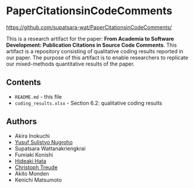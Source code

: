 # PaperCitationsinCodeComments

https://github.com/supatsara-wat/PaperCitationsinCodeComments/

This is a research artifact for the paper: **From Academia to Software Development: Publication Citations in Source Code Comments**. This artifact is a repository consisting of qualitative coding results reported in our paper. The purpose of this artifact is to enable researchers to replicate our mixed-methods quantitative results of the paper.

## Contents
- `README.md` - this file
- `coding_results.xlsx` - Section 6.2: qualitative coding results

## Authors
- Akira Inokuchi
- [Yusuf Sulistyo Nugroho](https://yusufsn.github.io/)
- Supatsara Wattanakriengkrai
- Fumiaki Konishi
- [Hideaki Hata](https://hideakihata.github.io/)
- [Christoph Treude](http://ctreude.ca/)
- Akito Monden
- Kenichi Matsumoto
